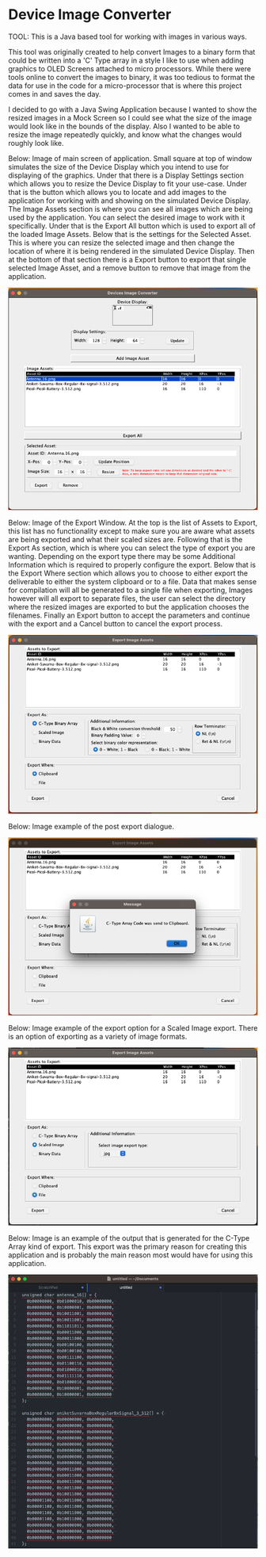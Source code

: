 # Device Image Converter
TOOL: This is a Java based tool for working with images in various ways.

This tool was originally created to help convert Images to a binary form that could be
written into a 'C' Type array in a style I like to use when adding graphics to OLED 
Screens attached to micro processors. While there were tools online to convert the images to binary, it was too tedious to format the data for use in the code for a micro-processor that is where this project comes in and saves the day. 

I decided to go with a Java Swing Application because I wanted to show the resized images in a Mock Screen so I could see what the size of the image would look like in the bounds of the display. Also I wanted to be able to resize the image repeatedly quickly, and know what the changes would roughly look like.

Below: Image of main screen of application. Small square at top of window simulates the size of the Device Display which you intend to use for displaying of the graphics. Under that there is a Display Settings section which allows you to resize the Device Display to fit your use-case. Under that is the button which allows you to locate and add images to the application for working with and showing on the simulated Device Display. The Image Assets section is where you can see all images which are being used by the application. You can select the desired image to work with it specifically. Under that is the Export All button which is used to export all of the loaded Image Assets. Below that is the settings for the Selected Asset. This is where you can resize the selected image and then change the location of where it is being rendered in the simulated Device Display. Then at the bottom of that section there is a Export button to export that single selected Image Asset, and a remove button to remove that image from the application.

![Main Window](readme_resources/MainWindow.png)

Below: Image of the Export Window. At the top is the list of Assets to Export, this list has no functionality except to make sure you are aware what assets are being exported and what their scaled sizes are. Following that is the Export As section, which is where you can select the type of export you are wanting. Depending on the export type there may be some Additional Information which is required to properly configure the export. Below that is the Export Where section which allows you to choose to either export the deliverable to either the system clipboard or to a file. Data that makes sense for compilation will all be generated to a single file when exporting, Images however will all export to separate files, the user can select the directory where the resized images are exported to but the application chooses the filenames. Finally an Export button to accept the parameters and continue with the export and a Cancel button to cancel the export process.

![Export Window](readme_resources/ExportWindow.png)

Below: Image example of the post export dialogue.

![C-Type Array Exported](readme_resources/ExportCTypeToClipboard.png)

Below: Image example of the export option for a Scaled Image export. There is an option of exporting as a variety of image formats.

![Scaled Export Option](readme_resources/ExportScaled.png)

Below: Image is an example of the output that is generated for the C-Type Array kind of export. This export was the primary reason for creating this application and is probably the main reason most would have for using this application.

![C-Type Array Export](readme_resources/CTypeArrayExport.png)
